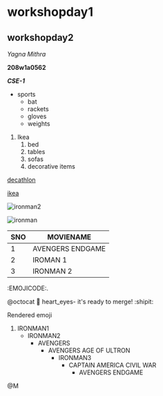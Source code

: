# workshopday1
## workshopday2
*Yagna Mithra*

**208w1a0562**

***CSE-1***
* sports
     * bat
     * rackets
     * gloves
     * weights
 
 1.  Ikea
     1. bed
     2. tables
     3. sofas
     4. decorative items
  
 [decathlon](https://www.decathlon.in/)
 
 [ikea](https://www.ikea.com/in/en/)
 
  ![ironman2](https://c4.wallpaperflare.com/wallpaper/282/717/115/iron-man-4k-armor-neon-wallpaper-preview.jpg)
  
  
 ![ironman](https://2.bp.blogspot.com/-9tNdPS8RaNY/XLTytazgSmI/AAAAAAAABiE/U3KVzwdOkF4tGUiKbR1Jlt-e7cpKjqmqgCKgBGAs/w1242-h2688-c/avengers-endgame-iron-man-spiderman-uhdpaper.com-8K-118.jpg)

SNO|MOVIENAME
----|----
1|AVENGERS ENDGAME
2|IROMAN 1
3|IRONMAN 2

:EMOJICODE:.

@octocat :smiling_face_with_three_hearts: heart_eyes- it's ready to merge! :shipit:

Rendered emoji

1. IRONMAN1
    - IRONMAN2
      - AVENGERS
        - AVENGERS AGE OF ULTRON
          - IRONMAN3
            - CAPTAIN AMERICA CIVIL WAR
              - AVENGERS ENDGAME

@M
